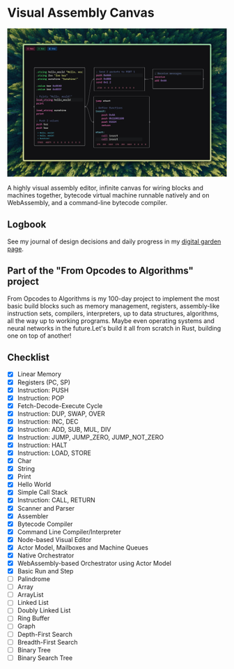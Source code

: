 # Visual Assembly Canvas

![Screenshot of Visual Assembly Canvas](./docs/images/screenshot-1.jpg)

A highly visual assembly editor, infinite canvas for wiring blocks and machines together, bytecode virtual machine runnable natively and on WebAssembly, and a command-line bytecode compiler.

## Logbook

See my journal of design decisions and daily progress in my [digital garden page](https://poom.dev/from-opcodes-to-algorithms).

## Part of the "From Opcodes to Algorithms" project

From Opcodes to Algorithms is my 100-day project to implement the most basic build blocks such as memory management, registers, assembly-like instruction sets, compilers, interpreters, up to data structures, algorithms, all the way up to working programs. Maybe even operating systems and neural networks in the future.Let's build it all from scratch in Rust, building one on top of another!

## Checklist

- [x] Linear Memory
- [x] Registers (PC, SP)
- [x] Instruction: PUSH
- [x] Instruction: POP
- [x] Fetch-Decode-Execute Cycle
- [x] Instruction: DUP, SWAP, OVER
- [x] Instruction: INC, DEC
- [x] Instruction: ADD, SUB, MUL, DIV
- [x] Instruction: JUMP, JUMP_ZERO, JUMP_NOT_ZERO
- [x] Instruction: HALT
- [x] Instruction: LOAD, STORE
- [x] Char
- [x] String
- [x] Print
- [x] Hello World
- [x] Simple Call Stack
- [x] Instruction: CALL, RETURN
- [x] Scanner and Parser
- [x] Assembler
- [x] Bytecode Compiler
- [x] Command Line Compiler/Interpreter
- [x] Node-based Visual Editor
- [x] Actor Model, Mailboxes and Machine Queues
- [x] Native Orchestrator
- [x] WebAssembly-based Orchestrator using Actor Model
- [x] Basic Run and Step
- [ ] Palindrome
- [ ] Array
- [ ] ArrayList
- [ ] Linked List
- [ ] Doubly Linked List
- [ ] Ring Buffer
- [ ] Graph
- [ ] Depth-First Search
- [ ] Breadth-First Search
- [ ] Binary Tree
- [ ] Binary Search Tree
